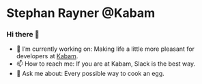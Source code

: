 # Stephan Rayner @Kabam

### Hi there 👋
- 🔭 I’m currently working on: Making life a little more pleasant for developers at [Kabam](https://kabam.com). 
- 📫 How to reach me: If you are at Kabam, Slack is the best way.
- 💬 Ask me about: Every possible way to cook an egg.

<!--
**kabam-srayner/kabam-srayner** is a ✨ _special_ ✨ repository because its `README.md` (this file) appears on your GitHub profile.

Here are some ideas to get you started:

- 🔭 I’m currently working on ...
- 🌱 I’m currently learning ...
- 👯 I’m looking to collaborate on ...
- 🤔 I’m looking for help with ...
- 💬 Ask me about ...
- 📫 How to reach me: ...
- 😄 Pronouns: ...
- ⚡ Fun fact: ...
-->
